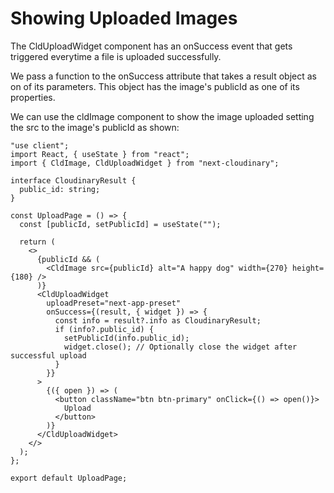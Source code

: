 # Showing Uploaded Images

The CldUploadWidget component has an onSuccess event that gets triggered everytime a file is uploaded successfully.

We pass a function to the onSuccess attribute that takes a result object as on of its parameters. This object has the image's publicId as one of its properties.

We can use the cldImage component to show the image uploaded setting the src to the image's publicId as shown:

```TSX
"use client";
import React, { useState } from "react";
import { CldImage, CldUploadWidget } from "next-cloudinary";

interface CloudinaryResult {
  public_id: string;
}

const UploadPage = () => {
  const [publicId, setPublicId] = useState("");

  return (
    <>
      {publicId && (
        <CldImage src={publicId} alt="A happy dog" width={270} height={180} />
      )}
      <CldUploadWidget
        uploadPreset="next-app-preset"
        onSuccess={(result, { widget }) => {
          const info = result?.info as CloudinaryResult;
          if (info?.public_id) {
            setPublicId(info.public_id);
            widget.close(); // Optionally close the widget after successful upload
          }
        }}
      >
        {({ open }) => (
          <button className="btn btn-primary" onClick={() => open()}>
            Upload
          </button>
        )}
      </CldUploadWidget>
    </>
  );
};

export default UploadPage;
```